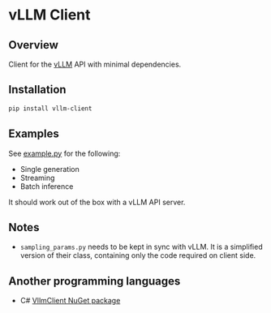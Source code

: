 # vLLM Client

## Overview

Client for the [vLLM](https://github.com/vllm-project/vllm) API with minimal dependencies.

## Installation

```sh
pip install vllm-client
```

## Examples

See [example.py](example.py) for the following:
- Single generation
- Streaming
- Batch inference

It should work out of the box with a vLLM API server. 

## Notes

- `sampling_params.py` needs to be kept in sync with vLLM.
  It is a simplified version of their class, containing
  only the code required on client side.

## Another programming languages

- C# [VllmClient NuGet package](https://www.nuget.org/packages/VllmClient/0.2.0)
